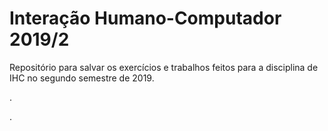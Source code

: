 # Interação Humano-Computador 2019/2

Repositório para salvar os exercícios e trabalhos feitos para a disciplina de IHC no segundo semestre de 2019.










.



.
